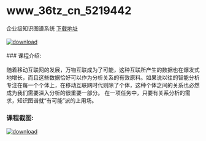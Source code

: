 # www_36tz_cn_5219442
企业级知识图谱系统
[下载地址](http://www.36tz.cn/article/5219442 "下载地址")
<br/></br>[![download](http://36tz.cn/muke_img/2021_04_1-31.png "下载地址")](http://www.36tz.cn/article/5219442 "下载地址")
<br/></br>### 课程介绍:<br/></br>随着移动互联网的发展，万物互联成为了可能，这种互联所产生的数据也在爆发式地增长，而且这些数据恰好可以作为分析关系的有效原料。如果说以往的智能分析专注在每一个个体上，在移动互联网时代则除了个体，这种个体之间的关系也必然成为我们需要深入分析的很重要一部分。 在一项任务中，只要有关系分析的需求，知识图谱就“有可能”派的上用场。

### 课程截图:
[![download](http://36tz.cn/muke_img/2021_04_2-31.png "下载地址")](http://www.36tz.cn/article/5219442 "下载地址")
